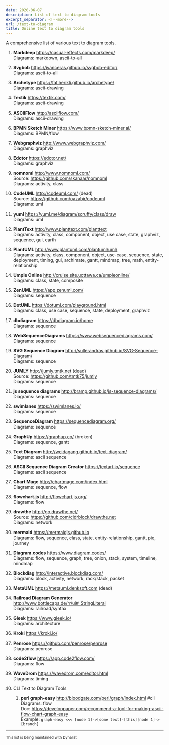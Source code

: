 ```yaml
---
date: 2020-06-07
description: List of text to diagram tools
excerpt_separator: <!--more-->
url: /text-to-diagram
title: Online text to diagram tools
---
```



A comprehensive list of various text to diagram tools.

1. **Markdeep** https://casual-effects.com/markdeep/  
Diagrams: markdown, ascii-to-all
1. **Svgbob** https://ivanceras.github.io/svgbob-editor/  
Diagrams: ascii-to-all
1. **Archetype** https://fatiherikli.github.io/archetype/  
Diagrams: ascii-drawing
1. **Textik** https://textik.com/  
Diagrams: ascii-drawing
1. **ASCIIFlow** http://asciiflow.com/  
Diagrams: ascii-drawing
1. **BPMN Sketch Miner** https://www.bpmn-sketch-miner.ai/  
Diagrams: BPMN/flow
1. **Webgraphviz** http://www.webgraphviz.com/  
Diagrams: graphviz
1. **Edotor** https://edotor.net/  
Diagrams: graphviz
1. **nomnoml** http://www.nomnoml.com/  
Source: https://github.com/skanaar/nomnoml  
Diagrams: activity, class
1. **CodeUML** http://codeuml.com/ (dead)  
Source: https://github.com/oazabir/codeuml  
Diagrams: uml
1. **yuml** https://yuml.me/diagram/scruffy/class/draw  
Diagrams: uml
1. **PlantText** http://www.planttext.com/planttext  
Diagrams: activity, class, component, object, use case, state, graphviz, sequence, gui, earth
1. **PlantUML** http://www.plantuml.com/plantuml/uml/  
Diagrams: activity, class, component, object, use-case, sequence, state, deployment, timing, gui, archimate, gantt, mindmap, tree, math, entity-relationship
1. **Umple Online** http://cruise.site.uottawa.ca/umpleonline/  
Diagrams: class, state, composite
1. **ZenUML** https://app.zenuml.com/  
Diagrams: sequence
1. **DotUML** https://dotuml.com/playground.html  
Diagrams: class, use case, sequence, state, deployment, graphviz
1. **dbdiagram** https://dbdiagram.io/home  
Diagrams: sequence
1. **WebSequenceDiagrams** https://www.websequencediagrams.com/  
Diagrams: sequence
1. **SVG Sequence Diagram** http://sullerandras.github.io/SVG-Sequence-Diagram/  
Diagrams: sequence
1. **JUMLY** http://jumly.tmtk.net (dead)  
Source: https://github.com/tmtk75/jumly  
Diagrams: sequence
1. **js sequence diagrams** http://bramp.github.io/js-sequence-diagrams/  
Diagrams: sequence
1. **swimlanes** https://swimlanes.io/   
Diagrams: sequence
1. **SequenceDiagram** https://sequencediagram.org/  
Diagrams: sequence
1. **GraphUp** https://graphup.co/ (broken)  
Diagrams: sequence, gantt
1. **Text Diagram** http://weidagang.github.io/text-diagram/  
Diagrams: ascii sequence
1. **ASCII Sequence Diagram Creator** https://textart.io/sequence  
Diagrams: ascii sequence
1. **Chart Mage** http://chartmage.com/index.html  
Diagrams: sequence, flow
1. **flowchart.js** http://flowchart.js.org/  
Diagrams: flow
1. **drawthe** http://go.drawthe.net/  
Source: https://github.com/cidrblock/drawthe.net  
Diagrams: network
1. **mermaid** https://mermaidjs.github.io  
Diagrams: flow, sequence, class, state, entity-relationship, gantt, pie, journey
1. **Diagram.codes** https://www.diagram.codes/  
Diagrams: flow, sequence, graph, tree, onion, stack, system, timeline, mindmap
1. **Blockdiag** http://interactive.blockdiag.com/  
Diagrams: block, activity, network, rack/stack, packet
1. **MetaUML** https://metauml.denksoft.com (dead)  

1. **Railroad Diagram Generator** http://www.bottlecaps.de/rr/ui#_StringLiteral  
Diagrams: railroad/syntax
1. **Gleek** https://www.gleek.io/  
Diagrams: architecture
1. **Kroki** https://kroki.io/  

1. **Penrose** https://github.com/penrose/penrose  
Diagrams: penrose
1. **code2flow** https://app.code2flow.com/  
Diagrams: flow
1. **WaveDrom** https://wavedrom.com/editor.html  
Diagrams: timing
1. CLI Text to Diagram Tools  

   1. **perl graph-easy** http://bloodgate.com/perl/graph/index.html #cli  
   Diagrams: flow  
Doc: https://developpaper.com/recommend-a-tool-for-making-ascii-flow-chart-graph-easy  
Example: `graph-easy <<< [node 1]->[some text]-[this][node 1]->[branch]`


---
<small>This list is being maintained with Dynalist</small>